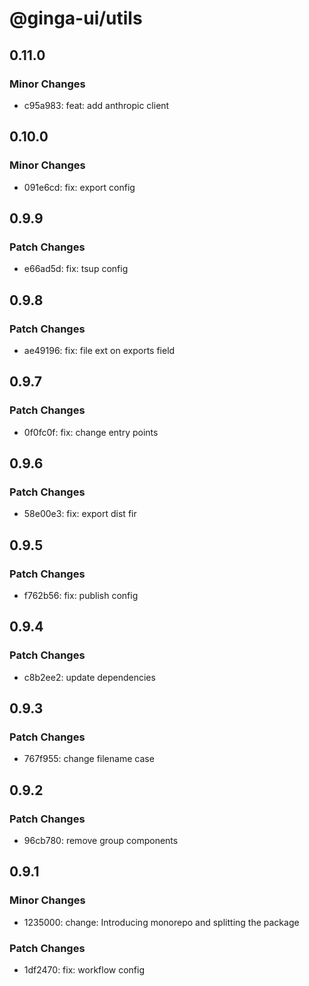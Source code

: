 # @ginga-ui/utils

## 0.11.0

### Minor Changes

- c95a983: feat: add anthropic client

## 0.10.0

### Minor Changes

- 091e6cd: fix: export config

## 0.9.9

### Patch Changes

- e66ad5d: fix: tsup config

## 0.9.8

### Patch Changes

- ae49196: fix: file ext on exports field

## 0.9.7

### Patch Changes

- 0f0fc0f: fix: change entry points

## 0.9.6

### Patch Changes

- 58e00e3: fix: export dist fir

## 0.9.5

### Patch Changes

- f762b56: fix: publish config

## 0.9.4

### Patch Changes

- c8b2ee2: update dependencies

## 0.9.3

### Patch Changes

- 767f955: change filename case

## 0.9.2

### Patch Changes

- 96cb780: remove group components

## 0.9.1

### Minor Changes

- 1235000: change: Introducing monorepo and splitting the package

### Patch Changes

- 1df2470: fix: workflow config
